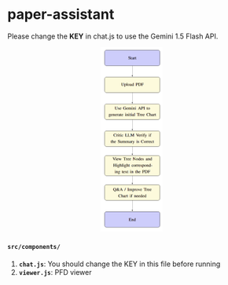 ﻿# paper-assistant

 Please change the **KEY** in chat.js to use the Gemini 1.5 Flash API.

<div align="center">
  <img src="src/workflow.png" alt="Workflow Diagram" width="25%"/>
</div>

 #### `src/components/`

 1. **`chat.js`**: You should change the KEY in this file before running
 2. **`viewer.js`**: PFD viewer
 
